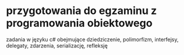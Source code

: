# przygotowania do egzaminu z programowania obiektowego

zadania w języku c# obejmujące dziedziczenie, polimorfizm, interfejsy, delegaty, zdarzenia, serializację, refleksję
